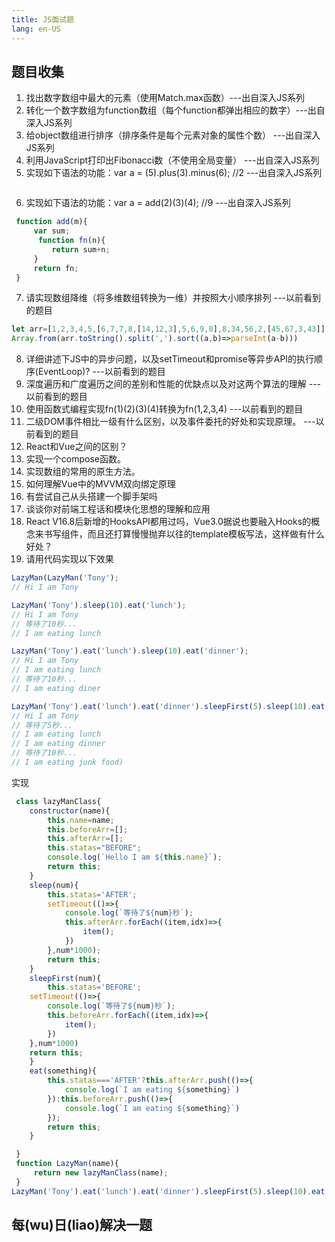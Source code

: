 ```yaml
---
title: JS面试题
lang: en-US
---
```

## 题目收集
1. 找出数字数组中最大的元素（使用Match.max函数）---出自深入JS系列
2. 转化一个数字数组为function数组（每个function都弹出相应的数字）---出自深入JS系列
3. 给object数组进行排序（排序条件是每个元素对象的属性个数） ---出自深入JS系列
4. 利用JavaScript打印出Fibonacci数（不使用全局变量）  ---出自深入JS系列
5. 实现如下语法的功能：var a = (5).plus(3).minus(6); //2   ---出自深入JS系列
```js

```
6. 实现如下语法的功能：var a = add(2)(3)(4); //9   ---出自深入JS系列
```js
 function add(m){
     var sum;
      function fn(n){
         return sum+n;
     }
     return fn;
 }
```
7. 请实现数组降维（将多维数组转换为一维）并按照大小顺序排列 ---以前看到的题目
```js
let arr=[1,2,3,4,5,[6,7,7,8,[14,12,3],5,6,9,0],8,34,56,2,[45,67,3,43]]
Array.from(arr.toString().split(',').sort((a,b)=>parseInt(a-b)))
```
8. 详细讲述下JS中的异步问题，以及setTimeout和promise等异步API的执行顺序(EventLoop)? ---以前看到的题目
9. 深度遍历和广度遍历之间的差别和性能的优缺点以及对这两个算法的理解 ---以前看到的题目
10. 使用函数式编程实现fn(1)(2)(3)(4)转换为fn(1,2,3,4) ---以前看到的题目
11. 二级DOM事件相比一级有什么区别，以及事件委托的好处和实现原理。 ---以前看到的题目
12. React和Vue之间的区别？
13. 实现一个compose函数。
14. 实现数组的常用的原生方法。
15. 如何理解Vue中的MVVM双向绑定原理
16. 有尝试自己从头搭建一个脚手架吗
17. 谈谈你对前端工程话和模块化思想的理解和应用
18. React V16.8后新增的HooksAPI都用过吗，Vue3.0据说也要融入Hooks的概念来书写组件，而且还打算慢慢抛弃以往的template模板写法，这样做有什么好处？
19. 请用代码实现以下效果
```js
LazyMan(LazyMan('Tony');
// Hi I am Tony

LazyMan('Tony').sleep(10).eat('lunch');
// Hi I am Tony
// 等待了10秒...
// I am eating lunch

LazyMan('Tony').eat('lunch').sleep(10).eat('dinner');
// Hi I am Tony
// I am eating lunch
// 等待了10秒...
// I am eating diner

LazyMan('Tony').eat('lunch').eat('dinner').sleepFirst(5).sleep(10).eat('junk food');
// Hi I am Tony
// 等待了5秒...
// I am eating lunch
// I am eating dinner
// 等待了10秒...
// I am eating junk food)
```
实现
```js
 class lazyManClass{
    constructor(name){
        this.name=name;
        this.beforeArr=[];
        this.afterArr=[];
        this.statas="BEFORE";
        console.log(`Hello I am ${this.name}`);
        return this;
    }
    sleep(num){
        this.statas='AFTER';
        setTimeout(()=>{
            console.log(`等待了${num}秒`);
            this.afterArr.forEach((item,idx)=>{
                item();
            })
        },num*1000);
        return this;
    }
    sleepFirst(num){
        this.statas='BEFORE';
    setTimeout(()=>{
        console.log(`等待了${num}秒`);
        this.beforeArr.forEach((item,idx)=>{
            item();
        })
    },num*1000)
    return this;
    }
    eat(something){
        this.statas==='AFTER'?this.afterArr.push(()=>{
            console.log(`I am eating ${something}`)
        }):this.beforeArr.push(()=>{
            console.log(`I am eating ${something}`)
        });
        return this;
    }

 }
 function LazyMan(name){
     return new lazyManClass(name);
 }
LazyMan('Tony').eat('lunch').eat('dinner').sleepFirst(5).sleep(10).eat('junk food');


```

## 每(wu)日(liao)解决一题

